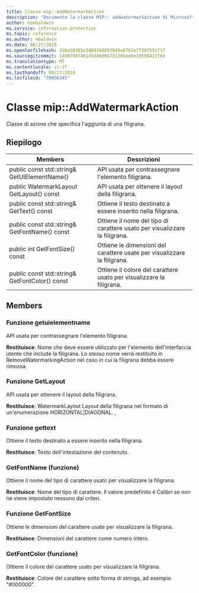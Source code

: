 ```yaml
---
title: Classe mip::AddWatermarkAction
description: 'Documenta la classe MIP:: addwatermarkaction di Microsoft Information Protection (MIP) SDK.'
author: msmbaldwin
ms.service: information-protection
ms.topic: reference
ms.author: mbaldwin
ms.date: 08/27/2019
ms.openlocfilehash: 2b6a50385e5d891b8893949a8761e7f38f591f17
ms.sourcegitcommit: 1499790746145d40d667d138baa6e18598421f0e
ms.translationtype: MT
ms.contentlocale: it-IT
ms.lasthandoff: 08/27/2019
ms.locfileid: "70056345"
---
```

# <a name="class-mipaddwatermarkaction"></a>Classe mip::AddWatermarkAction 
Classe di azione che specifica l'aggiunta di una filigrana.
  
## <a name="summary"></a>Riepilogo
 Members                        | Descrizioni                                
--------------------------------|---------------------------------------------
public const std::string& GetUIElementName()  |  API usata per contrassegnare l'elemento filigrana.
public WatermarkLayout GetLayout() const  |  API usata per ottenere il layout della filigrana.
public const std::string& GetText() const  |  Ottiene il testo destinato a essere inserito nella filigrana.
public const std::string& GetFontName() const  |  Ottiene il nome del tipo di carattere usato per visualizzare la filigrana.
public int GetFontSize() const  |  Ottiene le dimensioni del carattere usate per visualizzare la filigrana.
public const std::string& GetFontColor() const  |  Ottiene il colore del carattere usato per visualizzare la filigrana.
  
## <a name="members"></a>Members
  
### <a name="getuielementname-function"></a>Funzione getuielementname
API usata per contrassegnare l'elemento filigrana.

  
**Restituisce**: Nome che deve essere utilizzato per l'elemento dell'interfaccia utente che include la filigrana. Lo stesso nome verrà restituito in RemoveWatermarkingAction nel caso in cui la filigrana debba essere rimossa.
  
### <a name="getlayout-function"></a>Funzione GetLayout
API usata per ottenere il layout della filigrana.

  
**Restituisce**: WatermarkLayout Layout della filigrana nel formato di un'enumerazione HORIZONTAL|DIAGONAL. ,
  
### <a name="gettext-function"></a>Funzione gettext
Ottiene il testo destinato a essere inserito nella filigrana.

  
**Restituisce**: Testo dell'intestazione del contenuto.
  
### <a name="getfontname-function"></a>GetFontName (funzione)
Ottiene il nome del tipo di carattere usato per visualizzare la filigrana.

  
**Restituisce**: Nome del tipo di carattere. Il valore predefinito è Calibri se non ne viene impostato nessuno dai criteri.
  
### <a name="getfontsize-function"></a>Funzione GetFontSize
Ottiene le dimensioni del carattere usate per visualizzare la filigrana.

  
**Restituisce**: Dimensioni del carattere come numero intero.
  
### <a name="getfontcolor-function"></a>GetFontColor (funzione)
Ottiene il colore del carattere usato per visualizzare la filigrana.

  
**Restituisce**: Colore del carattere sotto forma di stringa, ad esempio "#000000".